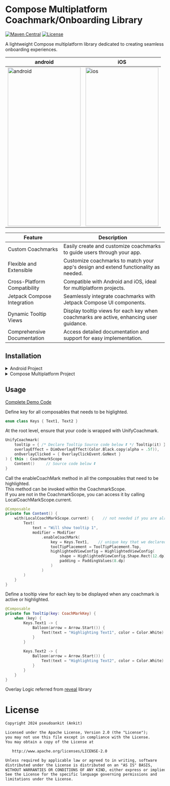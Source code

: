# Compose Multiplatform Coachmark/Onboarding Library

[![Maven Central](https://maven-badges.herokuapp.com/maven-central/io.github.pseudoankit/coachmark/badge.svg)](https://maven-badges.herokuapp.com/maven-central/io.github.pseudoankit/coachmark)
<a href="https://opensource.org/licenses/Apache-2.0"><img alt="License" src="https://img.shields.io/badge/License-Apache%202.0-blue.svg"/></a>

A lightweight Compose multiplatform library dedicated to creating seamless onboarding experiences.

| android | iOS |
|-|-|
| <img alt="android" src="https://github.com/pseudoankit/coachmark/assets/54987308/04ee8a1f-54b0-48c9-a0b7-bb0bd7da8e4b" width="230" height = "500"/> | <img alt="ios" src="https://github.com/pseudoankit/coachmark/assets/54987308/39215e1b-0bb6-49c1-a1c8-32ca94e2c3f0" width="230" height = "500"/> |

| Feature                           | Description                                                                                 |
|----------------------------------|---------------------------------------------------------------------------------------------|
| Custom Coachmarks                | Easily create and customize coachmarks to guide users through your app.                     |
| Flexible and Extensible          | Customize coachmarks to match your app's design and extend functionality as needed.         |
| Cross-Platform Compatibility    | Compatible with Android and iOS, ideal for multiplatform projects.                         |
| Jetpack Compose Integration     | Seamlessly integrate coachmarks with Jetpack Compose UI components.                         |
| Dynamic Tooltip Views            | Display tooltip views for each key when coachmarks are active, enhancing user guidance.     |
| Comprehensive Documentation      | Access detailed documentation and support for easy implementation.                          |


## Installation

<details>
<summary>Android Project</summary>
  
<br>In your module's gradle
    
```kotlin
dependencies {
    implementation("io.github.pseudoankit:coachmark:<latest_version🔝>")
}
```
</details>

<details>
<summary>Compose Multiplatform Project</summary>
  
<br>In your shared module gradle
    
```kotlin
kotlin {
    sourceSets {
        val commonMain by getting {
            dependencies {
                implementation("io.github.pseudoankit:coachmark:<latest_version🔝>")
            }
        }
    }
}
```
</details>

## Usage

[Complete Demo Code](https://github.com/pseudoankit/coachmark/blob/master/coachmark/src/commonMain/kotlin/com/pseudoankit/coachmark/demo/UnifyCoachmarkDemo.kt)

Define key for all composables that needs to be higlighted.
```kotlin
enum class Keys { Text1, Text2 }
```

At the root level, ensure that your code is wrapped with UnifyCoachmark.
```kotlin
UnifyCoachmark(
    tooltip = { /* Declare Tooltip Source code below ⏬ */ Tooltip(it) },
    overlayEffect = DimOverlayEffect(Color.Black.copy(alpha = .5f)),
    onOverlayClicked = { OverlayClickEvent.GoNext }
) { this : CoachmarkScope
    Content()     // Source code below ⏬
}
```

Call the enableCoachMark method in all the composables that need to be highlighted. 
<br>This method can be invoked within the CoachmarkScope. 
<br>If you are not in the CoachmarkScope, you can access it by calling LocalCoachMarkScope.current.
```kotlin
@Composable
private fun Content() {
    with(LocalCoachMarkScope.current) {    // not needed if you are already in CoachmarkScope
        Text(
            text = "Will show tooltip 1",
            modifier = Modifier
                .enableCoachMark(
                    key = Keys.Text1,    // unique key that we declared above
                    toolTipPlacement = ToolTipPlacement.Top,
                    highlightedViewConfig = HighlightedViewConfig(
                        shape = HighlightedViewConfig.Shape.Rect(12.dp),
                        padding = PaddingValues(8.dp)
                    )
                )
        )
    }
}
```

Define a tooltip view for each key to be displayed when any coachmark is active or highlighted.
```kotlin
@Composable
private fun Tooltip(key: CoachMarkKey) {
    when (key) {
        Keys.Text1 -> {
            Balloon(arrow = Arrow.Start()) {
                Text(text = "Highlighting Text1", color = Color.White)
            }
        }
    
        Keys.Text2 -> {
            Balloon(arrow = Arrow.Start()) {
                Text(text = "Highlighting Text2", color = Color.White)
            }
        }
    }
}
```


Overlay Logic referred from <a href = "https://github.com/svenjacobs/reveal">reveal</a> library

# License
```xml
Copyright 2024 pseudoankit (Ankit)

Licensed under the Apache License, Version 2.0 (the "License");
you may not use this file except in compliance with the License.
You may obtain a copy of the License at

   http://www.apache.org/licenses/LICENSE-2.0

Unless required by applicable law or agreed to in writing, software
distributed under the License is distributed on an "AS IS" BASIS,
WITHOUT WARRANTIES OR CONDITIONS OF ANY KIND, either express or implied.
See the License for the specific language governing permissions and
limitations under the License.
```
